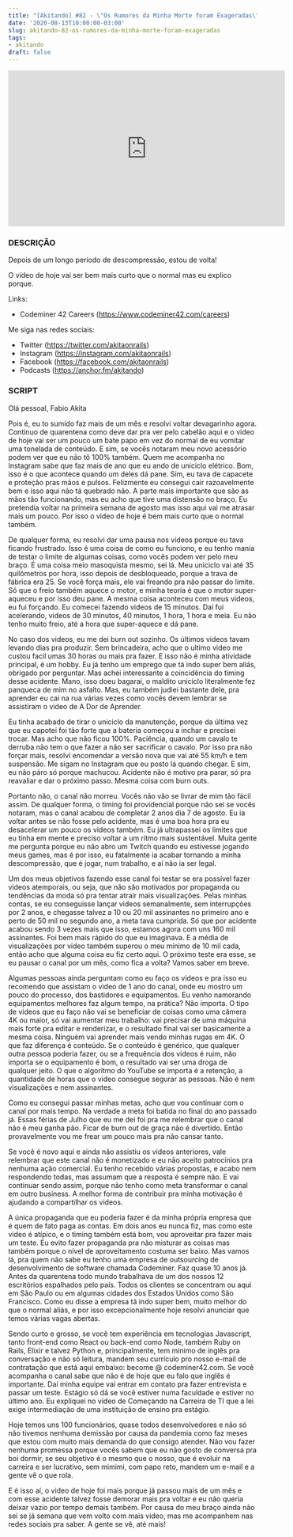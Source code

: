 ```yaml
---
title: "[Akitando] #82 - \"Os Rumores da Minha Morte foram Exageradas\" \U0001F923"
date: '2020-08-13T10:00:00-03:00'
slug: akitando-82-os-rumores-da-minha-morte-foram-exageradas
tags:
- akitando
draft: false
---
```


<iframe width="560" height="315" src="https://www.youtube.com/embed/PvnaWAarrrE" frameborder="0" allow="accelerometer; autoplay; encrypted-media; gyroscope; picture-in-picture" allowfullscreen></iframe>

### DESCRIÇÃO

Depois de um longo período de descompressão, estou de volta!

O video de hoje vai ser bem mais curto que o normal mas eu explico porque.

Links:

* Codeminer 42 Careers (https://www.codeminer42.com/careers)

Me siga nas redes sociais:

* Twitter (https://twitter.com/akitaonrails)
* Instagram (https://instagram.com/akitaonrails)
* Facebook (https://facebook.com/akitaonrails)
* Podcasts (https://anchor.fm/akitando)

### SCRIPT

Olá pessoal, Fabio Akita

Pois é, eu to sumido faz mais de um mês e resolvi voltar devagarinho agora. Continuo de quarentena como deve dar pra ver pelo cabelão aqui e o video de hoje vai ser um pouco um bate papo em vez do normal de eu vomitar uma tonelada de conteúdo. E sim, se vocês notaram meu novo acessório podem ver que eu não tô 100% também. Quem me acompanha no Instagram sabe que faz mais de ano que eu ando de uniciclo elétrico. Bom, isso é o que acontece quando um deles dá pane. Sim, eu tava de capacete e proteção pras mãos e pulsos. Felizmente eu consegui cair razoavelmente bem e isso aqui não tá quebrado não. A parte mais importante que são as mãos tão funcionando, mas eu acho que tive uma distensão no braço. Eu pretendia voltar na primeira semana de agosto mas isso aqui vai me atrasar mais um pouco. Por isso o video de hoje é bem mais curto que o normal também.





De qualquer forma, eu resolvi dar uma pausa nos videos porque eu tava ficando frustrado. Isso é uma coisa de como eu funciono, e eu tenho mania de testar o limite de algumas coisas, como vocês podem ver pelo meu braço. É uma coisa meio masoquista mesmo, sei lá. Meu uniciclo vai até 35 quilômetros por hora, isso depois de desbloqueado, porque a trava de fábrica era 25. Se você força mais, ele vai freando pra não passar do limite. Só que o freio também aquece o motor, e minha teoria é que o motor super-aqueceu e por isso deu pane. A mesma coisa aconteceu com meus videos, eu fui forçando. Eu comecei fazendo videos de 15 minutos. Daí fui acelerando, videos de 30 minutos, 40 minutos, 1 hora, 1 hora e meia. Eu não tenho muito freio, até a hora que super-aquece e dá pane.






No caso dos videos, eu me dei burn out sozinho. Os últimos videos tavam levando dias pra produzir. Sem brincadeira, acho que o ultimo video me custou facil umas 30 horas ou mais pra fazer. E isso não é minha atividade principal, é um hobby. Eu já tenho um emprego que tá indo super bem aliás, obrigado por perguntar. Mas achei interessante a coincidência do timing desse acidente. Mano, isso doeu bagarai, o maldito uniciclo literalmente fez panqueca de mim no asfalto. Mas, eu também judiei bastante dele, pra aprender eu cai na rua várias vezes como vocês devem lembrar se assistiram o video de A Dor de Aprender.




Eu tinha acabado de tirar o uniciclo da manutenção, porque da última vez que eu capotei foi tão forte que a bateria começou a inchar e precisei trocar. Mas acho que não ficou 100%. Paciência, quando um cavalo te derruba não tem o que fazer a não ser sacrificar o cavalo. Por isso pra não forçar mais, resolvi encomendar a versão nova que vai até 55 km/h e tem suspensão. Me sigam no Instagram que eu posto lá quando chegar. E sim, eu não páro só porque machucou. Acidente não é motivo pra parar, só pra reavaliar e dar o próximo passo. Mesma coisa com burn outs.





Portanto não, o canal não morreu. Vocês não vão se livrar de mim tão fácil assim. De qualquer forma, o timing foi providencial porque não sei se vocês notaram, mas o canal acabou de completar 2 anos dia 7 de agosto. Eu ia voltar antes se não fosse pelo acidente, mas é uma boa hora pra eu desacelerar um pouco os videos também. Eu já ultrapassei os limites que eu tinha em mente e preciso voltar a um ritmo mais sustentável. Muita gente me pergunta porque eu não abro um Twitch quando eu estivesse jogando meus games, mas é por isso, eu fatalmente ia acabar tornando a minha descompressão, que é jogar, num trabalho, e aí não ia ser legal. 





Um dos meus objetivos fazendo esse canal foi testar se era possível fazer videos atemporais, ou seja, que não são motivados por propaganda ou tendências da moda só pra tentar atrair mais visualizações. Pelas minhas contas, se eu conseguisse lançar videos semanalmente, sem interrupções por 2 anos, e chegasse talvez a 10 ou 20 mil assinantes no primeiro ano e perto de 50 mil no segundo ano, a meta tava cumprida. Só que por acidente acabou sendo 3 vezes mais que isso, estamos agora com uns 160 mil assinantes. Foi bem mais rápido do que eu imaginava. E a média de visualizações por video também superou o meu mínimo de 10 mil cada, então acho que alguma coisa eu fiz certo aqui. O próximo teste era esse, se eu pausar o canal por um mês, como fica a volta? Vamos saber em breve.





Algumas pessoas ainda perguntam como eu faço os videos e pra isso eu recomendo que assistam o video de 1 ano do canal, onde eu mostro um pouco do processo, dos bastidores e equipamentos. Eu venho namorando equipamentos melhores faz algum tempo, na prática? Não importa. O tipo de videos que eu faço não vai se beneficiar de coisas como uma câmera 4K ou maior, só vai aumentar meu trabalho: vai precisar de uma máquina mais forte pra editar e renderizar, e o resultado final vai ser basicamente a mesma coisa. Ninguém vai aprender mais vendo minhas rugas em 4K. O que faz diferença é conteúdo. Se o conteúdo é genérico, que qualquer outra pessoa poderia fazer, ou se a frequência dos videos é ruim, não importa se o equipamento é bom, o resultado vai ser uma droga de qualquer jeito. O que o algoritmo do YouTube se importa é a retenção, a quantidade de horas que o video consegue segurar as pessoas. Não é nem visualizações e nem assinantes. 





Como eu consegui passar minhas metas, acho que vou continuar com o canal por mais tempo. Na verdade a meta foi batida no final do ano passado já. Essas férias de Julho que eu me dei foi pra me relembrar que o canal não é meu ganha pão. Ficar de burn out de graça não é divertido. Então provavelmente vou me frear um pouco mais pra não cansar tanto. 





Se você é novo aqui e ainda não assistiu os videos anteriores, vale relembrar que este canal não é monetizado e eu não aceito patrocínios pra nenhuma ação comercial. Eu tenho recebido várias propostas, e acabo nem respondendo todas, mas assumam que a resposta é sempre não. E vai continuar sendo assim, porque não tenho como meta transformar o canal em outro business. A melhor forma de contribuir pra minha motivação é ajudando a compartilhar os videos. 




A única propaganda que eu poderia fazer é da minha própria empresa que é quem de fato paga as contas. Em dois anos eu nunca fiz, mas como este video é atípico, e o timing também está bom, vou aproveitar pra fazer mais um teste. Eu evito fazer propaganda pra não misturar as coisas mas também porque o nível de aproveitamento costuma ser baixo. Mas vamos lá, pra quem não sabe eu tenho uma empresa de outsourcing de desenvolvimento de software chamada Codeminer. Faz quase 10 anos já. Antes da quarentena todo mundo trabalhava de um dos nossos 12 escritórios espalhados pelo país. Todos os clientes se concentram ou aqui em São Paulo ou em algumas cidades dos Estados Unidos como São Francisco. Como eu disse a empresa tá indo super bem, muito melhor do que o normal aliás, e por isso excepcionalmente hoje resolvi anunciar que temos várias vagas abertas. 




Sendo curto e grosso, se você tem experiência em tecnologias Javascript, tanto front-end como React ou back-end como Node, também Ruby on Rails, Elixir e talvez Python e, principalmente, tem mínimo de inglês pra conversação e não só leitura, mandem seu currículo pro nosso e-mail de contratação que está aqui embaixo: become @ codeminer42.com.  Se você acompanha o canal sabe que não é de hoje que eu falo que inglês é importante. Daí minha equipe vai entrar em contato pra fazer entrevista e passar um teste. Estágio só dá se você estiver numa faculdade e estiver no último ano. Eu expliquei no vídeo de Começando na Carreira de TI que a lei exige intermediação de uma instituição de ensino pra estágio. 




Hoje temos uns 100 funcionários, quase todos desenvolvedores e não só não tivemos nenhuma demissão por causa da pandemia como faz meses que estou com muito mais demanda do que consigo atender. Não vou fazer nenhuma promessa porque vocês sabem que eu não gosto de conversa pra boi dormir, se seu objetivo é o mesmo que o nosso, que é evoluir na carreira e ser lucrativo, sem mimimi, com papo reto, mandem um e-mail e a gente vê o que rola.




E é isso aí, o video de hoje foi mais porque já passou mais de um mês e com esse acidente talvez fosse demorar mais pra voltar e eu não queria deixar vazio por tempo demais também. Por causa do meu braço ainda não sei se já semana que vem volto com mais video, mas me acompanhem nas redes sociais pra saber. A gente se vê, até mais!
